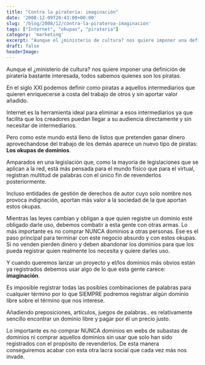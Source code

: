 ```yaml
---
title: "Contra la piratería: imaginación"
date: '2008-12-09T20:43:00+00:00'
slug: '/blog/2008/12/contra-la-pirateroa-imaginacion'
tags: ["Internet", "okupas", "pirateria"]
category: 'marketing'
excerpt: "Aunque el ¿ministerio de cultura? nos quiere imponer una definición de piratería bastante interesada, todos sabemos quienes son los piratas.En el siglo XXI podemos definir como piratas a aquellos int..."
draft: false
headerImage:
---
```

Aunque el ¿ministerio de cultura? nos quiere imponer una definición de piratería bastante interesada, todos sabemos quienes son los piratas.

En el siglo XXI podemos definir como piratas a aquellos intermediarios que quieren enriquecerse a costa del trabajo de otros y sin aportar valor añadido.

Internet es la herramienta ideal para eliminar a esos intermediarios ya que facilita que los creadores puedan llegar a su audiencia directamente y sin necesitar de intermediarios.

Pero como este mundo está lleno de listos que pretenden ganar dinero aprovechandose del trabajo de los demás aparece un nuevo tipo de piratas: **Los okupas de dominios**.

Amparados en una legislación que, como la mayoría de legislaciones que se aplican a la red, está más pensada para el mundo físico que para el virtual, registran multitud de palabras con el único fin de revenderlos posteriormente.

Incluso entidades de gestión de derechos de autor cuyo solo nombre nos provoca indignación, aportan más valor a la sociedad de la que aportan estos okupas.

Mientras las leyes cambian y obligan a que quien registre un dominio esté obligado darle uso, debemos combatir a esta gente con otras armas. Lo más importante es no comprar NUNCA dominios a otras personas. Ese es el paso principal para terminar con este negocio absurdo y con estos okupas. Si no venden pierden dinero y deben abandonar los dominios para que los pueda registrar quien realmente los necesita y quiere darles uso.

Y cuando queremos lanzar un proyecto y el/los dominios más obvios están ya registrados debemos usar algo de lo que esta gente carece: **imaginación**.

Es imposible registrar todas las posibles combinaciones de palabras para cualquier término por lo que SIEMPRE podremos registrar algún dominio libre sobre el término que nos interese.

Añadiendo preposiciones, artículos, juegos de palabras.. es relativamente sencillo encontrar un dominio libre y pagar por él un precio justo.

Lo importante es no comprar NUNCA dominios en webs de subastas de dominios ni comprar aquellos dominios sin usar que solo han sido registrados con el propósito de revenderlos. De esta manera conseguiremos acabar con esta otra lacra social que cada vez más nos invade.
